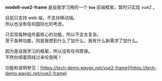 **modell-vue2-frame** 是自我学习用的一个 **`Vue`** 前端框架，暂时只实现 vue2 。

目前只支持 web 端，不支持移动端。  
所以也没有任何国际化的考虑。

只实现每种组件最核心的功能，所以不会太复杂。  
至于各种功能，则是我想到什么了加什么，我有什么新需求了加什么。

因为是自我学习的框架，所以没有任何质保。  
不然你顺着网线过来咬我啊！

功能和说明参见：[https://tech-demo.waygc.net/vue2-frame](https://tech-demo.waygc.net/vue2-frame)